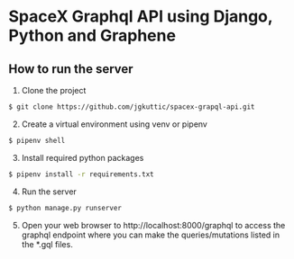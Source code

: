 #  SpaceX Graphql API using Django, Python and Graphene

## How to run the server

1. Clone the project
```bash
$ git clone https://github.com/jgkuttic/spacex-grapql-api.git
```

2. Create a virtual environment using venv or pipenv
```bash
$ pipenv shell
```

3. Install required python packages
```bash
$ pipenv install -r requirements.txt
```

4. Run the server
```bash
$ python manage.py runserver
```

5. Open your web browser to http://localhost:8000/graphql to access the graphql endpoint where you can make the queries/mutations listed in the *.gql files.